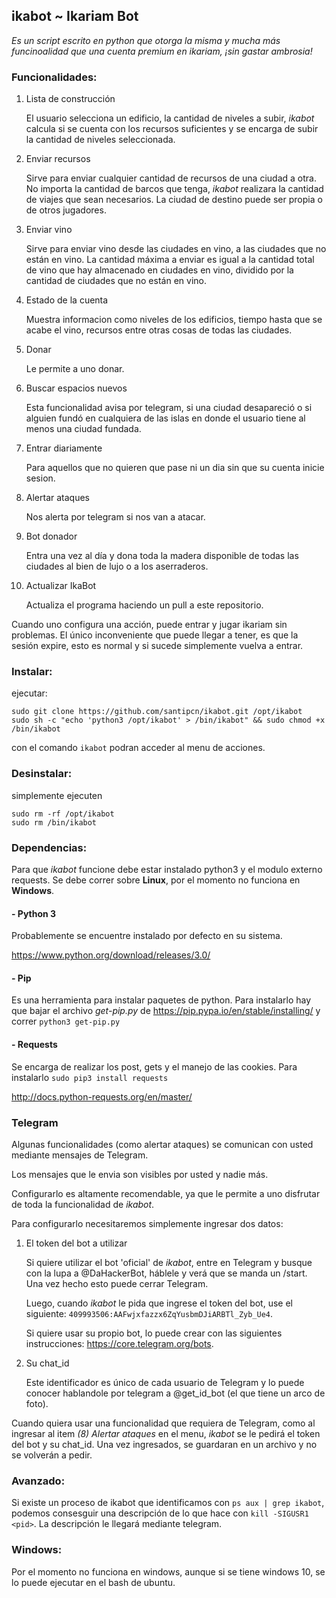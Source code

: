 ## ikabot ~ Ikariam Bot

_Es un script escrito en python que otorga la misma y mucha más funcinoalidad que una cuenta premium en ikariam, ¡sin gastar ambrosia!_

### Funcionalidades:

1) Lista de construcción

	El usuario selecciona un edificio, la cantidad de niveles a subir, _ikabot_ calcula si se cuenta con los recursos suficientes y se encarga de subir la cantidad de niveles seleccionada.
	
2) Enviar recursos 

	Sirve para enviar cualquier cantidad de recursos de una ciudad a otra. No importa la cantidad de barcos que tenga, _ikabot_ realizara la cantidad de viajes que sean necesarios. La ciudad de destino puede ser propia o de otros jugadores.

3) Enviar vino

	Sirve para enviar vino desde las ciudades en vino, a las ciudades que no están en vino. La cantidad máxima a enviar es igual a la cantidad total de vino que hay almacenado en ciudades en vino, dividido por la cantidad de ciudades que no están en vino.

4) Estado de la cuenta

	Muestra informacion como niveles de los edificios, tiempo hasta que se acabe el vino, recursos entre otras cosas de todas las ciudades.
	
5) Donar

	Le permite a uno donar.
	
6) Buscar espacios nuevos

	Esta funcionalidad avisa por telegram, si una ciudad desapareció o si alguien fundó en cualquiera de las islas en donde el usuario tiene al menos una ciudad fundada.
	
7) Entrar diariamente

	Para aquellos que no quieren que pase ni un dia sin que su cuenta inicie sesion.
	
8) Alertar ataques

	Nos alerta por telegram si nos van a atacar.

9) Bot donador

	Entra una vez al día y dona toda la madera disponible de todas las ciudades al bien de lujo o a los aserraderos.

10) Actualizar IkaBot

	Actualiza el programa haciendo un pull a este repositorio.
	

Cuando uno configura una acción, puede entrar y jugar ikariam sin problemas. El único inconveniente que puede llegar a tener, es que la sesión expire, esto es normal y si sucede simplemente vuelva a entrar.

### Instalar:

ejecutar:

	sudo git clone https://github.com/santipcn/ikabot.git /opt/ikabot
	sudo sh -c "echo 'python3 /opt/ikabot' > /bin/ikabot" && sudo chmod +x /bin/ikabot
	
con el comando `ikabot` podran acceder al menu de acciones.

### Desinstalar:

simplemente ejecuten

	sudo rm -rf /opt/ikabot
	sudo rm /bin/ikabot

### Dependencias:

Para que _ikabot_ funcione debe estar instalado python3 y el modulo externo requests. Se debe correr sobre **Linux**, por el momento no funciona en **Windows**.

#### - Python 3
Probablemente se encuentre instalado por defecto en su sistema.

https://www.python.org/download/releases/3.0/

#### - Pip
Es una herramienta para instalar paquetes de python.
Para instalarlo hay que bajar el archivo _get-pip.py_ de https://pip.pypa.io/en/stable/installing/ 
y correr `python3 get-pip.py`

#### - Requests
Se encarga de realizar los post, gets y el manejo de las cookies.
Para instalarlo `sudo pip3 install requests`

http://docs.python-requests.org/en/master/

### Telegram

Algunas funcionalidades (como alertar ataques) se comunican con usted mediante mensajes de Telegram.

Los mensajes que le envia son visibles por usted y nadie más.

Configurarlo es altamente recomendable, ya que le permite a uno disfrutar de toda la funcionalidad de _ikabot_.

Para configurarlo necesitaremos simplemente ingresar dos datos:

1) El token del bot a utilizar

	Si quiere utilizar el bot 'oficial' de _ikabot_, entre en Telegram y busque con la lupa a @DaHackerBot, háblele y verá que se manda un /start. Una vez hecho esto puede cerrar Telegram.
	
	Luego, cuando _ikabot_ le pida que ingrese el token del bot, use el siguiente: `409993506:AAFwjxfazzx6ZqYusbmDJiARBTl_Zyb_Ue4`.
	
	Si quiere usar su propio bot, lo puede crear con las siguientes instrucciones: https://core.telegram.org/bots.

2) Su chat_id

	Este identificador es único de cada usuario de Telegram y lo puede conocer hablandole por telegram a @get_id_bot (el que tiene un arco de foto).

Cuando quiera usar una funcionalidad que requiera de Telegram, como al ingresar al item _(8) Alertar ataques_ en el menu, _ikabot_ se le pedirá el token del bot y su chat_id. Una vez ingresados, se guardaran en un archivo y no se volverán a pedir.


### Avanzado:

Si existe un proceso de ikabot que identificamos con `ps aux | grep ikabot`, podemos consesguir una descripción de lo que hace con `kill -SIGUSR1 <pid>`. La descripción le llegará mediante telegram.

### Windows:

Por el momento no funciona en windows, aunque si se tiene windows 10, se lo puede ejecutar en el bash de ubuntu.

